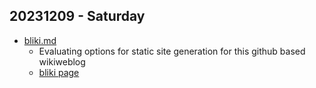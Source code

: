 ## 20231209 - Saturday
- [bliki.md](../../wiki/bliki.md)
  - Evaluating options for static site generation for this github based wikiweblog
  - [bliki page](https://github.com/jaysen/blog/wiki/Bliki-site)